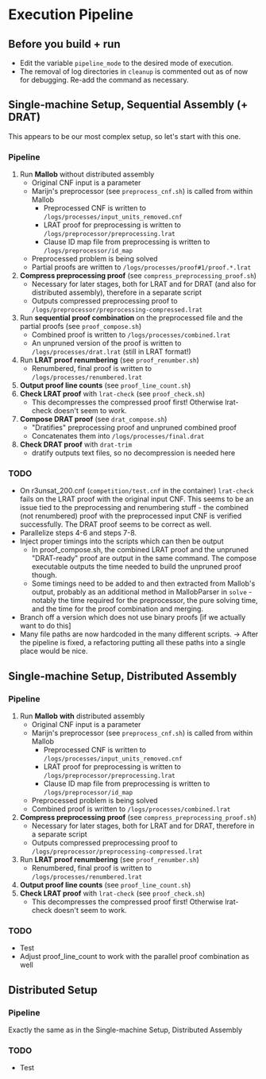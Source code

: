 
# Execution Pipeline

## Before you build + run

* Edit the variable `pipeline_mode` to the desired mode of execution.
* The removal of log directories in `cleanup` is commented out as of now for debugging. Re-add the command as necessary.

## Single-machine Setup, Sequential Assembly (+ DRAT)

This appears to be our most complex setup, so let's start with this one.

### Pipeline

1. Run **Mallob** without distributed assembly
    - Original CNF input is a parameter
    - Marijn's preprocessor (see `preprocess_cnf.sh`) is called from within Mallob
        - Preprocessed CNF is written to `/logs/processes/input_units_removed.cnf`
        - LRAT proof for preprocessing is written to `/logs/preprocessor/preprocessing.lrat`
        - Clause ID map file from preprocessing is written to `/logs/preprocessor/id_map`
    - Preprocessed problem is being solved
    - Partial proofs are written to `/logs/processes/proof#1/proof.*.lrat`
2. **Compress preprocessing proof** (see `compress_preprocessing_proof.sh`)
    - Necessary for later stages, both for LRAT and for DRAT (and also for distributed assembly), therefore in a separate script
    - Outputs compressed preprocessing proof to `/logs/preprocessor/preprocessing-compressed.lrat`
3. Run **sequential proof combination** on the preprocessed file and the partial proofs (see `proof_compose.sh`)
    - Combined proof is written to `/logs/processes/combined.lrat`
    - An unpruned version of the proof is written to `/logs/processes/drat.lrat` (still in LRAT format!)
4. Run **LRAT proof renumbering** (see `proof_renumber.sh`)
    - Renumbered, final proof is written to `/logs/processes/renumbered.lrat`
5. **Output proof line counts** (see `proof_line_count.sh`)
6. **Check LRAT proof** with `lrat-check` (see `proof_check.sh`)
    - This decompresses the compressed proof first! Otherwise lrat-check doesn't seem to work.
7. **Compose DRAT proof** (see `drat_compose.sh`)
    - "Dratifies" preprocessing proof and unpruned combined proof
    - Concatenates them into `/logs/processes/final.drat`
8. **Check DRAT proof** with `drat-trim`
    - dratify outputs text files, so no decompression is needed here

### TODO

* On r3unsat_200.cnf (`competition/test.cnf` in the container) `lrat-check` fails on the LRAT proof with the original input CNF. This seems to be an issue tied to the preprocessing and renumbering stuff - the combined (not renumbered) proof with the preprocessed input CNF is verified successfully. The DRAT proof seems to be correct as well. 
* Parallelize steps 4-6 and steps 7-8.
* Inject proper timings into the scripts which can then be output
    - In proof_compose.sh, the combined LRAT proof and the unpruned "DRAT-ready" proof are output in the same command. The compose executable outputs the time needed to build the unpruned proof though.
    - Some timings need to be added to and then extracted from Mallob's output, probably as an additional method in MallobParser in `solve` - notably the time required for the preprocessor, the pure solving time, and the time for the proof combination and merging.
* Branch off a version which does not use binary proofs [if we actually want to do this]
* Many file paths are now hardcoded in the many different scripts. -> After the pipeline is fixed, a refactoring putting all these paths into a single place would be nice.

## Single-machine Setup, Distributed Assembly

### Pipeline

1. Run **Mallob** **with** distributed assembly
    - Original CNF input is a parameter
    - Marijn's preprocessor (see `preprocess_cnf.sh`) is called from within Mallob
        - Preprocessed CNF is written to `/logs/processes/input_units_removed.cnf`
        - LRAT proof for preprocessing is written to `/logs/preprocessor/preprocessing.lrat`
        - Clause ID map file from preprocessing is written to `/logs/preprocessor/id_map`
    - Preprocessed problem is being solved
    - Combined proof is written to `/logs/processes/combined.lrat`
2. **Compress preprocessing proof** (see `compress_preprocessing_proof.sh`)
    - Necessary for later stages, both for LRAT and for DRAT, therefore in a separate script
    - Outputs compressed preprocessing proof to `/logs/preprocessor/preprocessing-compressed.lrat`
3. Run **LRAT proof renumbering** (see `proof_renumber.sh`)
    - Renumbered, final proof is written to `/logs/processes/renumbered.lrat`
4. **Output proof line counts** (see `proof_line_count.sh`)
5. **Check LRAT proof** with `lrat-check` (see `proof_check.sh`)
    - This decompresses the compressed proof first! Otherwise lrat-check doesn't seem to work.

### TODO

* Test
* Adjust proof_line_count to work with the parallel proof combination as well

## Distributed Setup

### Pipeline

Exactly the same as in the Single-machine Setup, Distributed Assembly

### TODO

* Test

